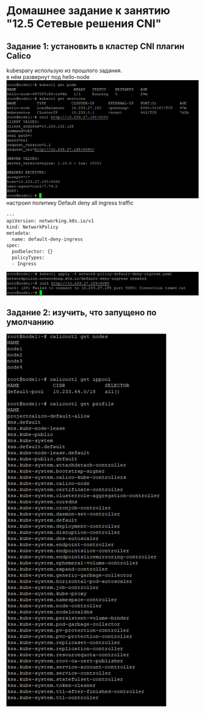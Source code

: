 # Домашнее задание к занятию "12.5 Сетевые решения CNI"

## Задание 1: установить в кластер CNI плагин Calico
  
kubespary использую из прошлого задания.  
в нём развернут под hello-node  
![image](1.png)  
настроил политику Default deny all ingress traffic  
```
---
apiVersion: networking.k8s.io/v1
kind: NetworkPolicy
metadata:
  name: default-deny-ingress
spec:
  podSelector: {}
  policyTypes:
  - Ingress
```
![image](2.png)  

## Задание 2: изучить, что запущено по умолчанию

![image](3.png)  
